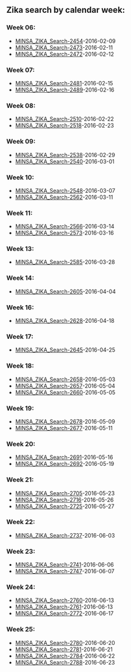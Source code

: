 ## Zika search by calendar week:  

### Week 06:  
  - [MINSA_ZIKA_Search-2454](http://www.minsa.gob.ni/index.php/component/content/article/105-noticias-2016/2454-gobierno-sandinista-en-despliegue-de-amor-a-nicaragua-este-fin-de-semana)-2016-02-09  
  - [MINSA_ZIKA_Search-2473](http://www.minsa.gob.ni/index.php/component/content/article/105-noticias-2016/2473-rosario-anuncia-nuevo-foro-para-evaluar-comportamiento-del-zika)-2016-02-11  
  - [MINSA_ZIKA_Search-2472](http://www.minsa.gob.ni/index.php/component/content/article/105-noticias-2016/2472-companera-rosario-invita-a-las-familias-a-participar-en-lucha-antiepidemica-este-fin-de-semana)-2016-02-12  
  
### Week 07:  
  - [MINSA_ZIKA_Search-2481](http://www.minsa.gob.ni/index.php/component/content/article/105-noticias-2016/2481-continua-de-forma-permanente-la-lucha-contra-el-mosquito-transmisor-del-dengue-el-chikungunyay-el-zika-con-la-participacion-de-la-poblacion-organizada)-2016-02-15  
  - [MINSA_ZIKA_Search-2489](http://www.minsa.gob.ni/index.php/component/content/article/105-noticias-2016/2489-minsa-cuenta-con-equipos-especiales-para-posibles-afectados-por-complicaciones-del-virus)-2016-02-16  
  
### Week 08:  
  - [MINSA_ZIKA_Search-2510](http://www.minsa.gob.ni/index.php/component/content/article/105-noticias-2016/2510-eliminar-los-criaderos-de-zancudos-para-prevenir-el-dengue-el-chikungunya-y-el-zika)-2016-02-22  
  - [MINSA_ZIKA_Search-2518](http://www.minsa.gob.ni/index.php/component/content/article/105-noticias-2016/2518-ministerio-de-salud-reporta-cuarta-muerte-por-dengue)-2016-02-23  
  
### Week 09:  
  - [MINSA_ZIKA_Search-2538](http://www.minsa.gob.ni/index.php/component/content/article/105-noticias-2016/2538-epidemiologos-del-minsa-reiteran-medidas-para-prevenir-dengue-chikungunya-y-zika)-2016-02-29  
  - [MINSA_ZIKA_Search-2540](http://www.minsa.gob.ni/index.php/component/content/article/105-noticias-2016/2540-alerta-por-sospecha-de-hepatitis-en-jinotega)-2016-03-01  
  
### Week 10:  
  - [MINSA_ZIKA_Search-2548](http://www.minsa.gob.ni/index.php/component/content/article/105-noticias-2016/2548-rosario-anuncia-programa-nacional-de-colecta-de-sangre-y-censo-de-nutricion-infantil)-2016-03-07  
  - [MINSA_ZIKA_Search-2562](http://www.minsa.gob.ni/index.php/component/content/article/105-noticias-2016/2562-mujeresembarazada)-2016-03-11  
  
### Week 11:  
  - [MINSA_ZIKA_Search-2566](http://www.minsa.gob.ni/index.php/component/content/article/105-noticias-2016/2566-nicaragua-reporta-11-embarazadas-con-zika)-2016-03-14  
  - [MINSA_ZIKA_Search-2573](http://www.minsa.gob.ni/index.php/component/content/article/105-noticias-2016/2573-avanza-censo-de-nutricion-en-preescolares-y-escuelas-publicas-de-todo-el-pais)-2016-03-16  
  
### Week 13:  
  - [MINSA_ZIKA_Search-2585](http://www.minsa.gob.ni/index.php/component/content/article/105-noticias-2016/2585-informe-de-la-lucha-antiepidemica-en-semana-santa)-2016-03-28  
  
### Week 14:  
  - [MINSA_ZIKA_Search-2605](http://www.minsa.gob.ni/index.php/component/content/article/105-noticias-2016/2605-minsa-reporta-3-millones-552-mil-261-viviendas-fumigadas-durante-la-ultima-semana)-2016-04-04  
  
### Week 16:  
  - [MINSA_ZIKA_Search-2628](http://www.minsa.gob.ni/index.php/component/content/article/105-noticias-2016/2628-minsa-brinda-informe-de-situacion-epidemiologica-del-pais)-2016-04-18  
  
### Week 17:  
  - [MINSA_ZIKA_Search-2645](http://www.minsa.gob.ni/index.php/component/content/article/105-noticias-2016/2645-minsa-detalla-situacion-epidemiologica-del-pais)-2016-04-25  
  
### Week 18:  
  - [MINSA_ZIKA_Search-2658](http://www.minsa.gob.ni/index.php/component/content/article/105-noticias-2016/2658-minsa-intensificara-los-planes-de-lucha-anti-epidemica-durante-el-periodo-lluvioso)-2016-05-03  
  - [MINSA_ZIKA_Search-2657](http://www.minsa.gob.ni/index.php/component/content/article/105-noticias-2016/2657-visitan-a-madres-de-heroes-y-martires-en-jornada-especial)-2016-05-04  
  - [MINSA_ZIKA_Search-2660](http://www.minsa.gob.ni/index.php/componet/content/article/105-noticias-2016/2660-alerta-epidemiologica-nuevo-impulso-en-lucha-contra-las-enfermedades)-2016-05-05  
  
### Week 19:  
  - [MINSA_ZIKA_Search-2678](http://www.minsa.gob.ni/index.php/component/content/article/105-noticias-2016/2678-otras-tres-embarazadas-diagnosticadas-con-zika-dan-a-luz-ninos-sanos)-2016-05-09  
  - [MINSA_ZIKA_Search-2677](http://www.minsa.gob.ni/index.php/component/content/article/105-noticias-2016/2677-nicaragua-reporta-seis-partos-de-ninos-sanos-cuyas-madres-fueron-diagnosticadas-con-zika)-2016-05-11  
  
### Week 20:  
  - [MINSA_ZIKA_Search-2691](http://www.minsa.gob.ni/index.php/component/content/article/105-noticias-2016/2691-rosario-lamenta-otros-dos-fallecidos-por-dengue)-2016-05-16  
  - [MINSA_ZIKA_Search-2692](http://www.minsa.gob.ni/index.php/component/content/article/105-noticias-2016/2692-ultrasonidos-realizados-a-mujeres-embarazadas-que-tuvieron-zika-no-muestran-afectaciones-en-bebes)-2016-05-19  
  
### Week 21:  
  - [MINSA_ZIKA_Search-2705](http://www.minsa.gob.ni/index.php/component/content/article/105-noticias-2016/2705-companera-rosario-se-suma-al-llamado-a-evitar-las-bebidas-energizantes)-2016-05-23  
  - [MINSA_ZIKA_Search-2716](http://www.minsa.gob.ni/index.php/component/content/article/105-noticias-2016/2716-ya-son-nueve-ninos-los-que-nacen-sin-microcefalia-en-nicaragua)-2016-05-26  
  - [MINSA_ZIKA_Search-2725](http://www.minsa.gob.ni/index.php/component/content/article/105-noticias-2016/2725-nicaragua-confirma-primera-muerte-por-chikungunya)-2016-05-27  
  
### Week 22:  
  - [MINSA_ZIKA_Search-2737](http://www.minsa.gob.ni/index.php/component/content/article/105-noticias-2016/2737-gobierno-continua-dando-seguimiento-a-embarazadas-que-han-sido-diagnosticadas-con-zika)-2016-06-03  
  
### Week 23:  
  - [MINSA_ZIKA_Search-2741](http://www.minsa.gob.ni/index.php/component/content/article/105-noticias-2016/2741-dengue-cobra-otra-vida-en-el-pais)-2016-06-06  
  - [MINSA_ZIKA_Search-2747](http://www.minsa.gob.ni/index.php/component/content/article/105-noticias-2016/2747-nace-otro-bebe-sin-microcefalia-en-nicaragua)-2016-06-07  
  
### Week 24:  
  - [MINSA_ZIKA_Search-2760](http://www.minsa.gob.ni/index.php/component/content/article/105-noticias-2016/2760-catorce-embarazadas-con-zika-han-dado-a-luz-a-bebes-sin-microcefalia)-2016-06-13  
  - [MINSA_ZIKA_Search-2761](http://www.minsa.gob.ni/index.php/component/content/article/105-noticias-2016/2761-minsa-brinda-informe-del-plan-anti-epidemiologico-para-erradicar-enfermedades)-2016-06-13  
  - [MINSA_ZIKA_Search-2772](http://www.minsa.gob.ni/index.php/component/content/article/105-noticias-2016/2772-17-embarazadas-con-zika-han-dado-a-luz-bebe-sanos-en-nicaragua)-2016-06-17  
  
### Week 25:  
  - [MINSA_ZIKA_Search-2780](http://www.minsa.gob.ni/index.php/component/content/article/105-noticias-2016/2780-minsa-llama-a-fortalecer-acciones-contra-las-enfermedades-para-con-la-llegada-de-las-lluvias)-2016-06-20  
  - [MINSA_ZIKA_Search-2781](http://www.minsa.gob.ni/index.php/component/content/article/105-noticias-2016/2781-se-sospecha-que-dengue-o-meningitis-provoco-muerte-de-nino-en-jinotega)-2016-06-21  
  - [MINSA_ZIKA_Search-2784](http://www.minsa.gob.ni/index.php/component/content/article/105-noticias-2016/2784-companera-lamenta-muerte-materna-en-hospital-solidaridad)-2016-06-22  
  - [MINSA_ZIKA_Search-2788](http://www.minsa.gob.ni/index.php/component/content/article/105-noticias-2016/2788-bid-aprueba-45-millones-de-dolares-para-programa-de-salud-en-municipios-rurales)-2016-06-23  

